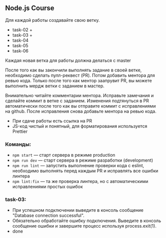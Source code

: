 ## Node.js Course

Для каждой работы создавайте свою ветку.

-   task-02 +
-   task-03 +
-   task-04
-   task-05
-   task-06

Каждая новая ветка для работы должна делаться с master

После того как вы закончили выполнять задание в своей ветке, необходимо сделать пулл-реквест (PR). Потом добавить ментора для ревью кода. Только после того как ментор заапрувит PR, вы можете выполнить мердж ветки с заданием в мастер.

Внимательно читайте комментарии ментора. Исправьте замечания и сделайте коммит в ветке с заданием. Изменения подтянуться в PR автоматически после того как вы отправите коммит с исправлениями на github.
После исправления снова добавьте ментора на ревью кода.

-   При сдаче работы есть ссылка на PR
-   JS-код чистый и понятный, для форматирования используется Prettier

### Команды:

-   `npm start` &mdash; старт сервера в режиме production
-   `npm run dev` &mdash; старт сервера в режиме разработки (development)
-   `npm run lint` &mdash; запустить выполнение проверки кода с eslint, необходимо выполнять перед каждым PR и исправлять все ошибки линтера
-   `npm lint:fix` &mdash; та же проверка линтера, но с автоматическими исправлениями простых ошибок

### task-03:

-   При успешном подключении выведите в консоль сообщение "Database connection successful".
-   Обязательно обработайте ошибку подключения. Выведите в консоль сообщение ошибки и завершите процесс используя process.exit(1).
-   done
